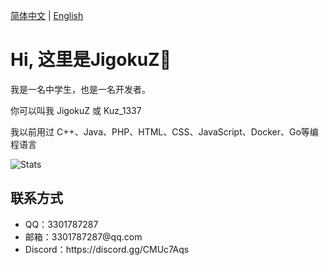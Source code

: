[简体中文](README.md) | [English](README-EN.md)

# Hi, 这里是JigokuZ👋

我是一名中学生，也是一名开发者。

你可以叫我 JigokuZ 或 Kuz_1337
 
我以前用过 C++、Java、PHP、HTML、CSS、JavaScript、Docker、Go等编程语言

![Stats](https://github-readme-stats.vercel.app/api?username=JigokuZ&show_icons=true&theme=ocean_dark)

## 联系方式
<ul>
    <li>QQ：3301787287</li>
    <li>邮箱：3301787287@qq.com</li>
    <li>Discord：https://discord.gg/CMUc7Aqs</li>
</ul>
